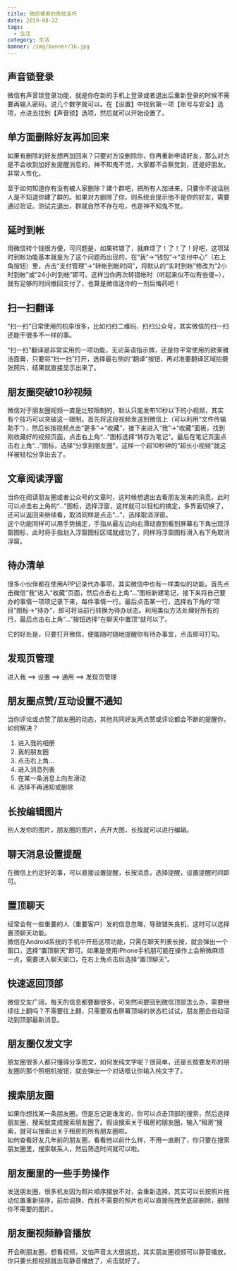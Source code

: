 ```yaml
---
title: 微信使用的奇技淫巧
date: 2019-08-22
tags:
  - 生活
category: 生活
banner: /img/banner/16.jpg
---
```


## 声音锁登录
微信有声音锁登录功能，就是你在新的手机上登录或者退出后重新登录的时候不需要再输入密码，说几个数字就可以。在【设置】中找到第一项【账号与安全】选项，点进去找到【声音锁】选项，然后就可以开始设置了。

## 单方面删除好友再加回来
如果有删除的好友想再加回来？只要对方没删除你，你再重新申请好友，那么对方是不会收到加好友提醒消息的，神不知鬼不觉，大家都不会察觉到，还是好朋友。非常人性化。

至于如何知道你有没有被人家删除？建个群吧，把所有人加进来，只要你不说话别人是不知道你建了群的。如果对方删除了你，则系统会提示他不是你的好友，需要通过验证。测试完退出，群就自然不存在啦，也是神不知鬼不觉。

## 延时到帐
用微信转个钱很方便，可问题是，如果转错了，就麻烦了！了！了！好吧，这项延时到帐功能基本就是为了这个问题而出现的，在“我”→“钱包”→“支付中心”（右上角按钮）里，点击“支付管理”→“转帐到帐时间”，将默认的“实时到帐”修改为“2小时到帐”或“24小时到帐”即可。这样当你再次转错帐时（听起来似不似有些傻~），就有足够的时间撤回支付了，也算是微信送你的一剂后悔药吧！

## 扫一扫翻译
“扫一扫”日常使用的机率很多，比如扫扫二维码、扫扫公众号，其实微信的扫一扫还能干很多不一样的事。  

“扫一扫”翻译是非常实用的一项功能，无论英语指示牌，还是你平常使用的欧莱雅洁面膏，只要将“扫一扫”打开，选择最右侧的“翻译”按钮，再对准要翻译区域拍摄张照片，结果就直接显示出来了。

## 朋友圈突破10秒视频
微信对于朋友圈视频一直是比较限制的，默认只能发布10秒以下的小视频，其实有个技巧可以突破这一限制。首先将这段视频发送到微信上（可以利用“文件传输助手”），然后长按视频点击“更多”→“收藏”，接下来进入“我”→“收藏”面板，找到刚收藏好的视频页面，点击右上角“…”图标选择“转存为笔记”。最后在笔记页面点击右上角“…”图标，选择“分享到朋友圈”，这样一个超10秒钟的“超长小视频”就这样被轻松分享出去了。

## 文章阅读浮窗
当你在阅读朋友圈或者公众号的文章时，这时候想退出去看朋友发来的消息，此时可以点击右上角的“...”图标，选择浮窗，这样就可以轻松的搞定，多界面切换了，还可以返回来继续看，取消同样是点击“...”，选择取消浮窗。  
这个功能同样可以用手势搞定，手指从最左边向右滑动直到看到屏幕右下角出现浮窗图标，此时将手指划入浮窗图标区域就成功了，同样将浮窗图标滑入右下角取消浮窗。

## 待办清单
很多小伙伴都在使用APP记录代办事项，其实微信中也有一样类似的功能。首先点击微信“我”进入“收藏”页面，然后点击右上角“…”图标新建笔记，接下来将自己要办的事情一项项记录下来，每件事情一行。最后点击某一行，选择右下角的“项目”图标→“待办”，即可将当前行转换为待办状态。利用类似方法处理好所有的行，最后点击右上角“…”按钮选择“在聊天中置顶”就可以了。  

它的好处是，只要打开微信，便能随时随地提醒你有待办事宜，点击即可打勾。

## 发现页管理
进入我 ==> 设置 ==> 通用 ==> 发现页管理

## 朋友圈点赞/互动设置不通知
当你评论或点赞了朋友圈的动态，其他共同好友再点赞或评论都会不断的提醒你，如何解决？  
1. 进入我的相册  
2. 我的朋友圈
3. 点击右上角...  
4. 进入消息列表  
5. 在某一条消息上向左滑动
6. 选择不再通知或删除  

## 长按编辑图片
别人发你的图片，朋友圈的图片，点开大图，长按就可以进行编辑。

## 聊天消息设置提醒
在微信上约定好的事，可以直接设置提醒，长按消息，选择提醒，设置提醒时间即可。

## 置顶聊天
经常会有一些重要的人（重要客户）发的信息忽略，导致错失良机，这时可以选择置顶聊天功能。  
微信在Android系统的手机中开启这项功能，只需在聊天列表长按，就会弹出一个窗口，选择“置顶聊天”即可。如果是使用iPhone手机朋可能在操作上会稍微麻烦一点，需要进入聊天窗口，在右上角点击后选择“置顶聊天”。

## 快速返回顶部
微信交友广阔，每天的信息都要翻很多，可突然间要回到微信顶部怎么办，需要继续往上翻吗？不需要往上翻，只需要双击屏幕顶端的状态栏试试，朋友圈会自动滚动到顶部最新消息。

## 朋友圈仅发文字
朋友圈很多人都只懂得分享图文，如何发纯文字呢？很简单，还是长按要发布的朋友圈的那个照相机按钮，就会弹出一个对话框让你输入纯文字了。

## 搜索朋友圈
如果你想找某一条朋友圈，但是忘记是谁发的，你可以点击顶部的搜索，然后选择朋友圈，搜索就变成搜索朋友圈了。假设搜索关于租房的朋友圈，输入“租房”搜索，就可以搜索出关于租房的所有朋友圈啦。  
如何查看好友几年前的朋友圈，看看他以前什么样，不用一直刷了，你只要在搜索朋友圈里，搜索联系人，然后筛选时间就可以啦。

## 朋友圈里的一些手势操作
发送朋友圈，很多机友因为照片顺序摆放不对，会重新选择，其实可以长按照片拖动位置重新排序，前后调换，而且不需要的照片也可以直接拖拽至底部删除，删除你不需要的图片。

## 朋友圈视频静音播放
开会刷朋友圈，想看视频，又怕声音太大很尴尬，其实朋友圈视频可以静音播放，你只要长按视频就出现静音播放了，点击就好了。


